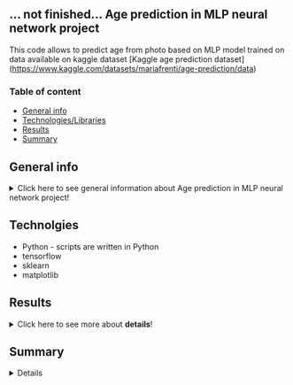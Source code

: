 ## ... not finished... Age prediction in MLP neural network project 
This code allows to predict age from photo based on MLP model trained on data available on kaggle dataset [Kaggle age prediction dataset] (https://www.kaggle.com/datasets/mariafrenti/age-prediction/data)

### Table of content 
* [General info](#general-info)
* [Technologies/Libraries](#technologies/libraries)
* [Results](#results)
* [Summary](#summary)

## General info <a name="general-info"></a>

<details>
<summary>Click here to see general information about Age prediction in MLP neural network project!</summary>
<p>Main purpose of this project was to train an MLP model based on available training dataset which could predict the age of people in photos in the testing dataset. 
The project consists of several steps, including:</p>

* Splitting the training dataset into training and validation sets.
* Creating a generator in a separate class to improve model training based on images.
* Building and training the model.
* Evaluating the model.
</details>

## Technolgies <a name="technologies/libraries"></a>
<ul>
<li>Python -  scripts are written in Python</li>
<li>tensorflow</li>
<li>sklearn</li>
<li>matplotlib</li>
</ul>


## Results <a name="results"></a>
<details>
<summary>Click here to see more about <b>details</b>!</summary>
  
Model which was built from seven layers (first flatten, five dense and one output) in 50 epochs shows below losses and MAEs during training: 
![Opis obrazka](https://github.com/wksiazak/MLP_neural_network_age_recognition/issues/1#issue-2614840799)

# Loss over Epochs
- Trend: Both training and validation loss start very high and decrease rapidly within the first 10 epochs. After that, they stabilize and maintain relatively - steady values around 80.
- Stability: This suggests that the model has converged to a point where additional training no longer significantly reduces loss.
- Training vs. Validation: The training and validation losses remain very close to each other, which is a positive sign. If the validation loss were significantly higher than the training loss, it would indicate overfitting, but that doesn’t appear to be the case here.

# Mean Absolute Error (MAE) over Epochs:
- Initial Decrease: Both the training and validation MAE start at high values (~12) and drop sharply in the first 10 epochs, indicating that the model is quickly learning to reduce prediction error.
- Convergence: The MAE stabilizes around 7-8 for both training and validation. This is consistent with your project’s results, as an MAE of 7-8 means that the model’s age predictions are, on average, within 7-8 years of the actual age.
- Consistency: The closeness between training and validation MAE further confirms that the model generalizes well, without substantial overfitting
</details>


## Summary <a name="summary"></a>
<details>

</details>
